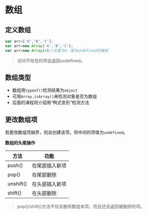 # 数组

## 定义数组

```javascript
var arr=['A','B','C'];
var arr=new Array('A','B','C');
var arr=new Array(4)//长度为4，值为undefined的数组
```
>访问不存在的项会返回undefined。

## 数组类型

- 数组用`typeof()`检测结果为`object`
- 可用`Array.isArray()`来检测对象是否为数组
- 后面的课程将介绍用“鸭式变形”检测方法

## 更改数组项

若更改数组项越界，则会创建该项，但中间的项值为`undefined`。

**数组的头尾操作**

方法|功能
-|-
push()|在尾部插入新项
pop()|在尾部删除
unshift()|在头部插入新项
shift()|在头部删除

>pop()/shift()方法不仅会删除数组末项，而且还会返回被删除的项。

